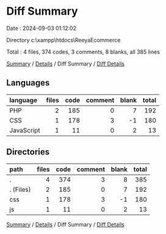 # Diff Summary

Date : 2024-09-03 01:12:02

Directory c:\\xampp\\htdocs\\ReeyaEcommerce

Total : 4 files,  374 codes, 3 comments, 8 blanks, all 385 lines

[Summary](results.md) / [Details](details.md) / Diff Summary / [Diff Details](diff-details.md)

## Languages
| language | files | code | comment | blank | total |
| :--- | ---: | ---: | ---: | ---: | ---: |
| PHP | 2 | 185 | 0 | 7 | 192 |
| CSS | 1 | 178 | 3 | -1 | 180 |
| JavaScript | 1 | 11 | 0 | 2 | 13 |

## Directories
| path | files | code | comment | blank | total |
| :--- | ---: | ---: | ---: | ---: | ---: |
| . | 4 | 374 | 3 | 8 | 385 |
| . (Files) | 2 | 185 | 0 | 7 | 192 |
| css | 1 | 178 | 3 | -1 | 180 |
| js | 1 | 11 | 0 | 2 | 13 |

[Summary](results.md) / [Details](details.md) / Diff Summary / [Diff Details](diff-details.md)